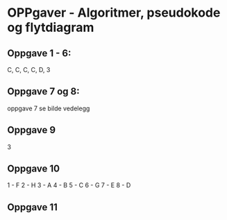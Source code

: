 # OPPgaver - Algoritmer, pseudokode og flytdiagram

## Oppgave 1 - 6:

C, C, C, C, D, 3

## Oppgave 7 og 8:

oppgave 7 se bilde vedelegg

## Oppgave 9 

3

## Oppgave 10

1 - F
2 - H
3 - A
4 - B
5 - C
6 - G
7 - E
8 - D

## Oppgave 11
